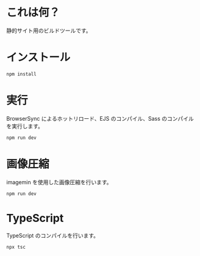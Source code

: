 # これは何？

静的サイト用のビルドツールです。

# インストール

```bash
npm install
```

# 実行

BrowserSync によるホットリロード、EJS のコンパイル、Sass のコンパイルを実行します。

```bash
npm run dev
```

# 画像圧縮

imagemin を使用した画像圧縮を行います。

```bash
npm run dev
```

# TypeScript

TypeScript のコンパイルを行います。

```bash
npx tsc
```
